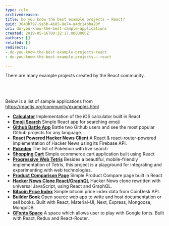 ```yaml
---
type: rule
archivedreason: 
title: Do you know the best example projects – React?
guid: 3043b797-9a5b-4685-8e74-a4dc24bba20f
uri: do-you-know-the-best-sample-applications
created: 2019-05-16T08:32:17.0000000Z
authors: []
related: []
redirects:
- do-you-know-the-best-example-projects-react
- do-you-know-the-best-example-projects-–-react

---
```



There are many example projects created by the React community.&#160;&#160;<br><br>
<br><excerpt class='endintro'></excerpt><br>
<p>Below is a list of sample applications from <a href="https&#58;//reactjs.org/community/examples.html">https&#58;//reactjs.org/community/examples.html</a></p><ul><li><strong><a href="https&#58;//github.com/ahfarmer/calculator">Calculator</a></strong> Implementation of the iOS calculator built in React</li><li><strong><a href="https&#58;//github.com/ahfarmer/emoji-search">Emoji Search</a></strong> Simple React app for searching emoji</li><li><strong><a href="https&#58;//tm.dev/react-course-project/">Github Battle App</a></strong> Battle two Github users and see the most popular Github projects for any language.</li><li><strong><a href="https&#58;//github.com/insin/react-hn">React Powered Hacker News Client</a></strong> A React &amp; react-router-powered implementation of Hacker News using its Firebase API.</li><li><strong><a href="https&#58;//github.com/alik0211/pokedex">Pokedex</a></strong> The list of Pokémon with live search</li><li><strong><a href="https&#58;//github.com/jeffersonRibeiro/react-shopping-cart">Shopping Cart</a></strong> Simple ecommerce cart application built using React</li><li><strong><a href="https&#58;//github.com/skidding/flatris">Progressive Web Tetris</a></strong> Besides a beautiful, mobile-friendly implementation of Tetris, this project is a playground for integrating and experimenting with web technologies.</li><li><strong><a href="https&#58;//github.com/Rhymond/product-compare-react">Product Comparison Page</a></strong> Simple Product Compare page built in React</li><li><strong><a href="https&#58;//github.com/clintonwoo/hackernews-react-graphql">Hacker News Clone React/GraphQL</a></strong> Hacker News clone rewritten with universal JavaScript, using React and GraphQL.</li><li><strong><a href="https&#58;//github.com/mrkjlchvz/bitcoin-price-index">Bitcoin Price Index</a></strong> Simple bitcoin price index data from CoinDesk API.</li><li><strong><a href="https&#58;//github.com/builderbook/builderbook">Builder Book</a></strong> Open source web app to write and host documentation or sell books. Built with React, Material-UI, Next, Express, Mongoose, MongoDB.</li><li><strong><a href="https&#58;//github.com/pankajladhar/GFontsSpace">GFonts Space</a></strong> A space which allows user to play with Google fonts. Built with React, Redux and React-Router.</li></ul>​<br>


